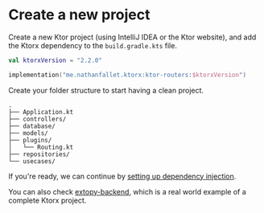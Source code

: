# Create a new project

Create a new Ktor project (using IntelliJ IDEA or the Ktor website), and add the Ktorx dependency to
the `build.gradle.kts` file.

```kotlin
val ktorxVersion = "2.2.0"

implementation("me.nathanfallet.ktorx:ktor-routers:$ktorxVersion")
```

Create your folder structure to start having a clean project.

```
.
├── Application.kt
├── controllers/
├── database/
├── models/
├── plugins/
│   └── Routing.kt
├── repositories/
└── usecases/
```

If you're ready, we can continue by [setting up dependency injection](dependency-injection.md).

You can also check [extopy-backend](https://github.com/groupeminaste/extopy-backend), which is a real world example of a
complete Ktorx project.
